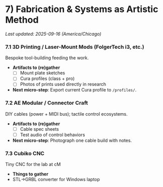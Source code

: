 <!-- Filename: 7_Fabrication_Systems_Method.md -->
# 7) Fabrication & Systems as Artistic Method

_Last updated: 2025-09-16 (America/Chicago)_

### 7.1 3D Printing / Laser-Mount Mods (FolgerTech i3, etc.)
Bespoke tool-building feeding the work.
- **Artifacts to (re)gather**
  - [ ] Mount plate sketches
  - [ ] Cura profiles (class + pro)
  - [ ] Photos of prints used directly in research
- **Next micro-step**: Export current Cura profile to `/profiles/`.

### 7.2 AE Modular / Connector Craft
DIY cables (power + MIDI bus); tactile control ecosystems.
- **Artifacts to (re)gather**
  - [ ] Cable spec sheets
  - [ ] Test audio of control behaviors
- **Next micro-step**: Photograph one cable build with notes.

### 7.3 Cubiko CNC
Tiny CNC for the lab at cM
-  **Things to gather**
  - STL->GRBL converter for Windows laptop